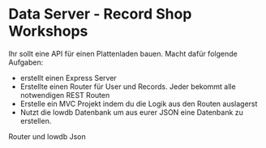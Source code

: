 # Data Server - Record Shop Workshops

Ihr sollt eine API für einen Plattenladen bauen.
Macht dafür folgende Aufgaben:

* erstellt einen Express Server
* Erstellte einen Router für User und Records. Jeder bekommt alle notwendigen REST Routen
* Erstelle ein MVC Projekt indem du die Logik aus den Routen auslagerst
* Nutzt die lowdb Datenbank um aus eurer JSON eine Datenbank zu erstellen.
 


Router und lowdb Json